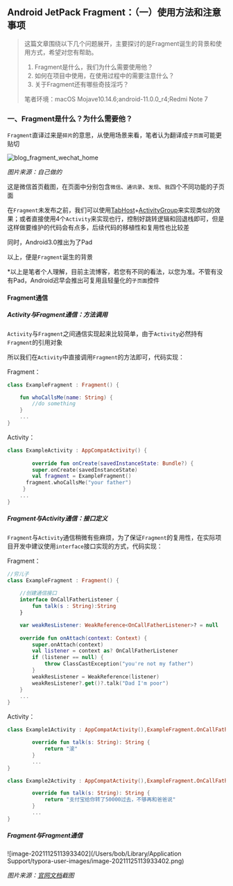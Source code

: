 ## Android JetPack Fragment：（一）使用方法和注意事项

> 这篇文章围绕以下几个问题展开，主要探讨的是Fragment诞生的背景和使用方式，希望对您有帮助。
>
> 1. Fragment是什么，我们为什么需要使用他？
> 2. 如何在项目中使用，在使用过程中的需要注意什么？
> 3. 关于Fragment还有哪些奇技淫巧？
>
> 笔者环境：macOS Mojave10.14.6;android-11.0.0_r4;Redmi Note 7



### 一、Fragment是什么？为什么需要他？

`Fragment`直译过来是`碎片`的意思，从使用场景来看，笔者认为翻译成`子页面`可能更贴切

![blog_fragment_wechat_home](/Users/bob/Desktop/Bob/work/workspace/androidstudio/Blackboard/Notebook/src/main/java/com/android/notebook/android/jetpack/fragment/res/blog_fragment_wechat_home.gif)

_图片来源：自己做的_

这是微信首页截图，在页面中分别包含`微信`、`通讯录`、`发现`、`我`四个不同功能的子页面

在`Fragment`未发布之前，我们可以使用[TabHost](https://developer.android.com/reference/android/widget/TabHost)+[ActivityGroup](https://developer.android.com/reference/android/app/ActivityGroup)来实现类似的效果；或者直接使用4个`Activity`来实现也行，控制好跳转逻辑和回退栈即可，但是这样做要维护的代码会有点多，后续代码的移植性和复用性也比较差

同时，Android3.0推出为了Pad

以上，便是`Fragment`诞生的背景



*以上是笔者个人理解，目前主流博客，若您有不同的看法，以您为准。不管有没有Pad，Android迟早会推出可复用且轻量化的`子页面`控件

#### Fragment通信

##### Activity与Fragment通信：方法调用

`Activity`与`Fragment`之间通信实现起来比较简单，由于`Activity`必然持有`Fragment`的引用对象

所以我们在`Activity`中直接调用`Fragment`的方法即可，代码实现：

Fragment：

```kotlin
class ExampleFragment : Fragment() {

    fun whoCallsMe(name: String) {
        //do something
    }
  	...
}
```

Activity：

```kotlin
class ExampleActivity : AppCompatActivity() {
  
 		override fun onCreate(savedInstanceState: Bundle?) {
    	super.onCreate(savedInstanceState)
    	val fragment = ExampleFragment()
   	  fragment.whoCallsMe("your father")  
	 }
	...
}
```
##### Fragment与Activity通信：接口定义

`Fragment`与`Activity`通信稍微有些麻烦，为了保证`Fragment`的复用性，在实际项目开发中建议使用`interface`接口实现的方式，代码实现：

Fragment：

```kotlin
//穷儿子
class ExampleFragment : Fragment() {
  
  	//创建通信接口
  	interface OnCallFatherListener {
        fun talk(s : String):String
    }

    var weakResListener: WeakReference<OnCallFatherListener>? = null
    
    override fun onAttach(context: Context) {
        super.onAttach(context)
        val listener = context as? OnCallFatherListener
        if (listener == null) {
            throw ClassCastException("you're not my father")
        }
      	weakResListener = WeakReference(listener)
      	weakResListener?.get()?.talk("Dad I'm poor")
    }
    ...
}
```

Activity：

```kotlin
class Example1Activity : AppCompatActivity(),ExampleFragment.OnCallFatherListener {

        override fun talk(s: String): String {
            return "滚"
        }
        ...
}

class Example2Activity : AppCompatActivity(),ExampleFragment.OnCallFatherListener {

        override fun talk(s: String): String {
            return "支付宝给你转了50000过去，不够再和爸爸说"
        }
        ...
}
```

##### Fragment与Fragment通信

![image-20211125113933402](/Users/bob/Library/Application Support/typora-user-images/image-20211125113933402.png)

_图片来源：[官网文档](https://developer.android.com/training/basics/fragments/communicating?hl=zh-cn)截图_